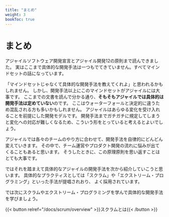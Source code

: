 ```yaml
---
title: "まとめ"
weight: 3
bookToc: true
---
```


# まとめ

アジャイルソフトウェア開発宣言とアジャイル開発12の原則まで読んできました。
実はここまで具体的な開発手法は一つもでてきていません。すべてマインドセットの話になっています。

「マインドセットじゃなくて具体的な開発手法を教えてくれよ」と思われるかもしれません。
しかし、開発手法以上にこのマインドセットがアジャイルには大事です。
ここまでの文書を読んで分かる通り、**そもそもアジャイルでは具体的は開発手法は定めていない**のです。
ここはウォーターフォールと決定的に違うため混乱される方も多いかもしれません。
アジャイルはあらゆる変化を受け入れることを前提にした開発モデルです。
開発手法までガチガチに規定してしまうと変化への対応が難しくなるため、こういう形をとっていると考えるとよいでしょう。

アジャイルでは各々のチームのやり方に合わせて、開発手法を自律的にどんどん変えていきます。
その中で、チーム運営やプロダクト開発の流れに悩みが出てくることもあると思います。
そうしたときに、この原理原則を思い返すことはとても大事です。

ではそれを踏まえて具体的なアジャイルの開発手法を次から紹介していこうと思います。
具体的なプラクティスとしては「スクラム」や「エクストリーム・プログラミング」といった手法が提唱されおり、
よく採用されています。

では次にスクラムやエクストリーム・プログラミングを学んで具体的な開発手法を学びましょう。

{{< button relref="/docs/scrum/overview" >}}スクラムとは{{< /button >}}
